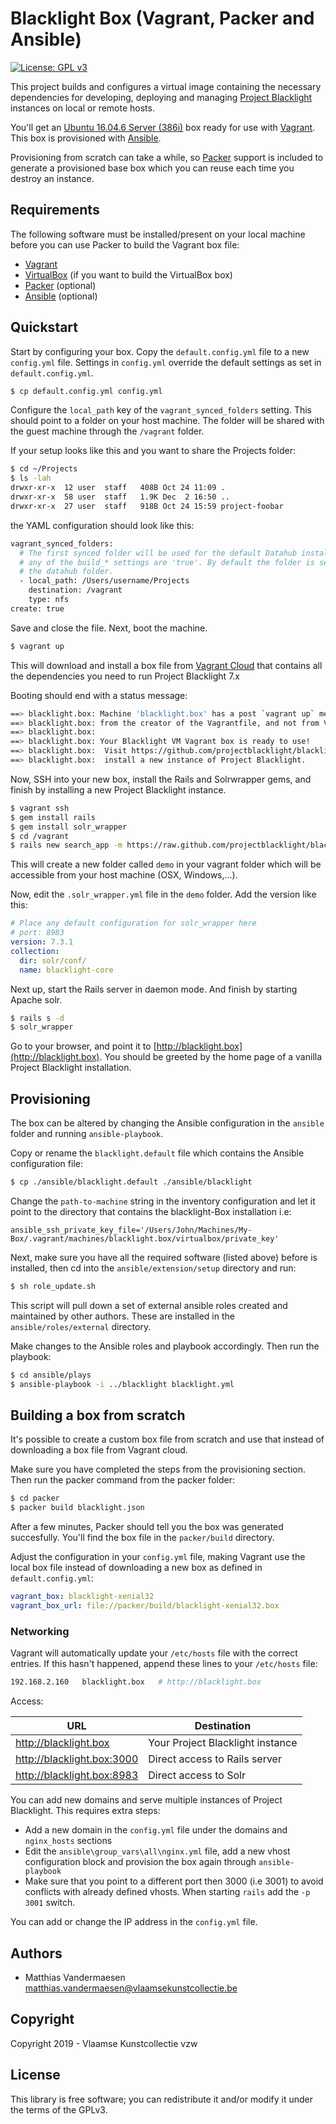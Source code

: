 # Blacklight Box (Vagrant, Packer and Ansible)

[![License: GPL v3](https://img.shields.io/badge/License-GPL%20v3-blue.svg)](http://www.gnu.org/licenses/gpl-3.0)

This project builds and configures a virtual image containing the necessary
dependencies for developing, deploying and managing 
[Project Blacklight](https://github.com/projectblacklight/blacklight) instances on local 
or remote hosts.

You'll get an [Ubuntu 16.04.6 Server (386i)](http://releases.ubuntu.com/16.04/ubuntu-16.04.6-server-i386.iso) box ready for use with [Vagrant](https://www.vagrantup.com/). This box is provisioned with [Ansible](https://www.ansible.com/).

Provisioning from scratch can take a while, so [Packer](http://www.packer.io/)
support is included to generate a provisioned base box which you can reuse each
time you destroy an instance.

## Requirements

The following software must be installed/present on your local machine before
you can use Packer to build the Vagrant box file:

  - [Vagrant](http://vagrantup.com/)
  - [VirtualBox](https://www.virtualbox.org/) (if you want to build the
    VirtualBox box)
  - [Packer](http://www.packer.io/) (optional)
  - [Ansible](http://docs.ansible.com/intro_installation.html) (optional)

## Quickstart

Start by configuring your box. Copy the `default.config.yml` file to a new
`config.yml` file. Settings in `config.yml` override the default settings as 
set in `default.config.yml`.

```bash
$ cp default.config.yml config.yml
```

Configure the `local_path` key of the `vagrant_synced_folders` setting. This 
should point to a folder on your host machine. The folder will be shared with 
the guest machine through the `/vagrant` folder.

If your setup looks like this and you want to share the Projects folder:

```bash
$ cd ~/Projects
$ ls -lah
drwxr-xr-x  12 user  staff   408B Oct 24 11:09 .
drwxr-xr-x  58 user  staff   1.9K Dec  2 16:50 ..
drwxr-xr-x  27 user  staff   918B Oct 24 15:59 project-foobar
```

the YAML configuration should look like this:

```bash
vagrant_synced_folders:
  # The first synced folder will be used for the default Datahub installation, if
  # any of the build_* settings are 'true'. By default the folder is set to
  # the datahub folder.
  - local_path: /Users/username/Projects
    destination: /vagrant
    type: nfs
create: true
```

Save and close the file. Next, boot the machine.

```bash
$ vagrant up
````

This will download and install a box file from [Vagrant Cloud](https://app.vagrantup.com/) 
that contains all the dependencies you need to run Project Blacklight 7.x

Booting should end with a status message:

```bash
==> blacklight.box: Machine 'blacklight.box' has a post `vagrant up` message. This is a message
==> blacklight.box: from the creator of the Vagrantfile, and not from Vagrant itself:
==> blacklight.box:
==> blacklight.box: Your Blacklight VM Vagrant box is ready to use!
==> blacklight.box:  Visit https://github.com/projectblacklight/blacklight for instructions on how to
==> blacklight.box:  install a new instance of Project Blacklight.
```

Now, SSH into your new box, install the Rails and Solrwrapper gems, and finish by
installing a new Project Blacklight instance.

```bash
$ vagrant ssh
$ gem install rails
$ gem install solr_wrapper
$ cd /vagrant
$ rails new search_app -m https://raw.github.com/projectblacklight/blacklight/master/template.demo.rb
```

This will create a new folder called `demo` in your vagrant folder which will be 
accessible from your host machine (OSX, Windows,...).

Now, edit the `.solr_wrapper.yml` file in the `demo` folder. Add the version like this:

```yml
# Place any default configuration for solr_wrapper here
# port: 8983
version: 7.3.1
collection:
  dir: solr/conf/
  name: blacklight-core
```

Next up, start the Rails server in daemon mode. And finish by starting Apache solr.

```bash
$ rails s -d
$ solr_wrapper
```

Go to your browser, and point it to [http://blacklight.box](http://blacklight.box).
You should be greeted by the home page of a vanilla Project Blacklight installation.

## Provisioning

The box can be altered by changing the Ansible configuration in the `ansible` folder
and running `ansible-playbook`. 

Copy or rename the `blacklight.default` file which contains the Ansible 
configuration file:

```bash
$ cp ./ansible/blacklight.default ./ansible/blacklight
```

Change the `path-to-machine` string in the inventory configuration and let it
point to the directory that contains the blacklight-Box installation i.e:

```
ansible_ssh_private_key_file='/Users/John/Machines/My-Box/.vagrant/machines/blacklight.box/virtualbox/private_key'
```

Next, make sure you have all the required software (listed above) before is installed,
then cd into the `ansible/extension/setup` directory and run:

```bash
$ sh role_update.sh
```

This script will pull down a set of external ansible roles created and
maintained by other authors. These are installed in the `ansible/roles/external`
directory.

Make changes to the Ansible roles and playbook accordingly. Then run the playbook:

```bash
$ cd ansible/plays
$ ansible-playbook -i ../blacklight blacklight.yml
```

## Building a box from scratch

It's possible to create a custom box file from scratch and use that instead of 
downloading a box file from Vagrant cloud.

Make sure you have completed the steps from the provisioning section. Then run
the packer command from the packer folder:

```bash
$ cd packer
$ packer build blacklight.json
```

After a few minutes, Packer should tell you the box was generated succesfully.
You'll find the box file in the `packer/build` directory.

Adjust the configuration in your `config.yml` file, making Vagrant use the 
local box file instead of downloading a new box as defined in `default.config.yml`:

```yml
vagrant_box: blacklight-xenial32
vagrant_box_url: file://packer/build/blacklight-xenial32.box
```

### Networking

Vagrant will automatically update your `/etc/hosts` file with the correct 
entries. If this hasn't happened, append these lines to your `/etc/hosts` file:

```bash
192.168.2.160   blacklight.box   # http://blacklight.box
```

Access:

| URL                         |  Destination                       |
| --------------------------- |  --------------------------------- |
|  http://blacklight.box      |  Your Project Blacklight instance  |
|  http://blacklight.box:3000 |  Direct access to Rails server     |
|  http://blacklight.box:8983 |  Direct access to Solr             |

You can add new domains and serve multiple instances of Project Blacklight. 
This requires extra steps:

* Add a new domain in the `config.yml` file under the domains and `nginx_hosts` sections
* Edit the `ansible\group_vars\all\nginx.yml` file, add a new vhost configuration block 
  and provision the box again through `ansible-playbook`
* Make sure that you point to a different port then 3000 (i.e 3001) to avoid conflicts 
  with already defined vhosts. When starting `rails` add the `-p 3001` switch.

You can add or change the IP address in the `config.yml` file.

## Authors

* Matthias Vandermaesen <matthias.vandermaesen@vlaamsekunstcollectie.be>

## Copyright

Copyright 2019 - Vlaamse Kunstcollectie vzw

## License

This library is free software; you can redistribute it and/or modify it under
the terms of the GPLv3.

